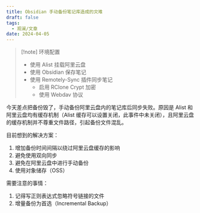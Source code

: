 ```yaml
---
title: Obsidian 手动备份笔记库造成的灾难
draft: false
tags:
  - 观澜/文章
date: 2024-04-05
---
```


> [!note] 环境配置
>
> - 使用 Alist 挂载阿里云盘
> - 使用 Obsidian 保存笔记
> - 使用 Remotely-Sync 插件同步笔记
>   - 启用 RClone Crypt 加密
>   - 使用 Webdav 协议

今天差点把备份毁了，手动备份阿里云盘内的笔记库后同步失败。原因是 Alist 和阿里云盘均有缓存机制（Alist 缓存可以设置关闭，此事件中未关闭），且阿里云盘的缓存机制并不尊重文件路径，引起备份文件混乱。

目前想到的解决方案：

1.  增加备份时间间隔以绕过阿里云盘缓存的影响
2.  避免使用双向同步
3.  避免在阿里云盘中进行手动备份
4.  使用对象储存（OSS）

需要注意的事情：

1. 记得写正则表达式忽略符号链接的文件
2. 增量备份为首选（Incremental Backup）

